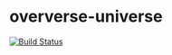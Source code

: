 # oververse-universe

[![Build Status](https://travis-ci.org/jameshforster/oververse-universe.svg?branch=master)](https://travis-ci.org/jameshforster/oververse-universe)